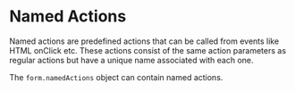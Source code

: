 # Named Actions
Named actions are predefined actions that can be called from events like HTML onClick etc. These actions consist of the same action parameters as regular actions but have a unique name associated with each one. 

The `form.namedActions` object can contain named actions.
